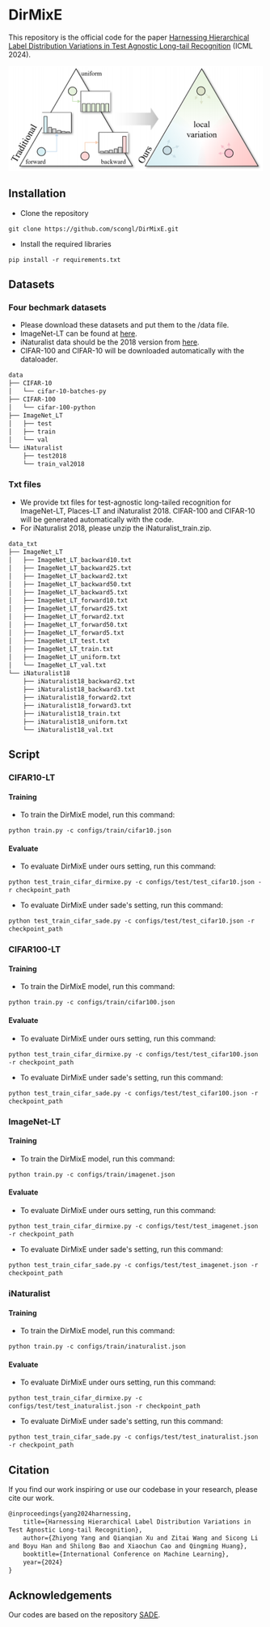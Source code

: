 # DirMixE 

This repository is the official code for the paper [Harnessing Hierarchical Label Distribution Variations in Test Agnostic Long-tail Recognition](https://arxiv.org/abs/2405.07780) (ICML 2024).


![key_idea](figs/key_idea.png)


## Installation

* Clone the repository

```
git clone https://github.com/scongl/DirMixE.git
```

* Install the required libraries

```
pip install -r requirements.txt
```

## Datasets

### Four bechmark datasets 

* Please download these datasets and put them to the /data file.
* ImageNet-LT can be found at [here](https://drive.google.com/drive/u/1/folders/1j7Nkfe6ZhzKFXePHdsseeeGI877Xu1yf).
* iNaturalist data should be the 2018 version from [here](https://github.com/visipedia/inat_comp).
* CIFAR-100 and CIFAR-10 will be downloaded automatically with the dataloader.

```
data
├── CIFAR-10
│   └── cifar-10-batches-py
├── CIFAR-100
│   └── cifar-100-python
├── ImageNet_LT
│   ├── test
│   ├── train
│   └── val
└── iNaturalist
    ├── test2018
    └── train_val2018
```

### Txt files

* We provide txt files for test-agnostic long-tailed recognition for ImageNet-LT, Places-LT and iNaturalist 2018. CIFAR-100 and CIFAR-10 will be generated automatically with the code.
* For iNaturalist 2018, please unzip the iNaturalist_train.zip.

```
data_txt
├── ImageNet_LT
│   ├── ImageNet_LT_backward10.txt
│   ├── ImageNet_LT_backward25.txt
│   ├── ImageNet_LT_backward2.txt
│   ├── ImageNet_LT_backward50.txt
│   ├── ImageNet_LT_backward5.txt
│   ├── ImageNet_LT_forward10.txt
│   ├── ImageNet_LT_forward25.txt
│   ├── ImageNet_LT_forward2.txt
│   ├── ImageNet_LT_forward50.txt
│   ├── ImageNet_LT_forward5.txt
│   ├── ImageNet_LT_test.txt
│   ├── ImageNet_LT_train.txt
│   ├── ImageNet_LT_uniform.txt
│   └── ImageNet_LT_val.txt
└── iNaturalist18
    ├── iNaturalist18_backward2.txt
    ├── iNaturalist18_backward3.txt
    ├── iNaturalist18_forward2.txt
    ├── iNaturalist18_forward3.txt
    ├── iNaturalist18_train.txt
    ├── iNaturalist18_uniform.txt
    └── iNaturalist18_val.txt
```

## Script

### CIFAR10-LT 

#### Training

* To train the DirMixE model, run this command:

```
python train.py -c configs/train/cifar10.json 
```

#### Evaluate

* To evaluate DirMixE under ours setting, run this command:

``` 
python test_train_cifar_dirmixe.py -c configs/test/test_cifar10.json -r checkpoint_path
```

- To evaluate DirMixE under sade's setting, run this command:

```
python test_train_cifar_sade.py -c configs/test/test_cifar10.json -r checkpoint_path
```

### CIFAR100-LT

#### Training

* To train the DirMixE model, run this command:

```
python train.py -c configs/train/cifar100.json 
```

#### Evaluate

* To evaluate DirMixE under ours setting, run this command:

``` 
python test_train_cifar_dirmixe.py -c configs/test/test_cifar100.json -r checkpoint_path
```

- To evaluate DirMixE under sade's setting, run this command:

```
python test_train_cifar_sade.py -c configs/test/test_cifar100.json -r checkpoint_path
```

### ImageNet-LT

#### Training

* To train the DirMixE model, run this command:

```
python train.py -c configs/train/imagenet.json 
```

#### Evaluate

* To evaluate DirMixE under ours setting, run this command:

``` 
python test_train_cifar_dirmixe.py -c configs/test/test_imagenet.json -r checkpoint_path
```

- To evaluate DirMixE under sade's setting, run this command:

```
python test_train_cifar_sade.py -c configs/test/test_imagenet.json -r checkpoint_path
```

### iNaturalist

#### Training

* To train the DirMixE model, run this command:

```
python train.py -c configs/train/inaturalist.json
```

#### Evaluate

* To evaluate DirMixE under ours setting, run this command:

``` 
python test_train_cifar_dirmixe.py -c configs/test/test_inaturalist.json -r checkpoint_path
```

- To evaluate DirMixE under sade's setting, run this command:

```
python test_train_cifar_sade.py -c configs/test/test_inaturalist.json -r checkpoint_path
```

## Citation

If you find our work inspiring or use our codebase in your research, please cite our work.

```
@inproceedings{yang2024harnessing,
	title={Harnessing Hierarchical Label Distribution Variations in Test Agnostic Long-tail Recognition}, 
	author={Zhiyong Yang and Qianqian Xu and Zitai Wang and Sicong Li and Boyu Han and Shilong Bao and Xiaochun Cao and Qingming Huang},
    booktitle={International Conference on Machine Learning},
    year={2024}
}
```

## Acknowledgements

Our codes are based on the repository [SADE](https://github.com/Vanint/SADE-AgnosticLT).